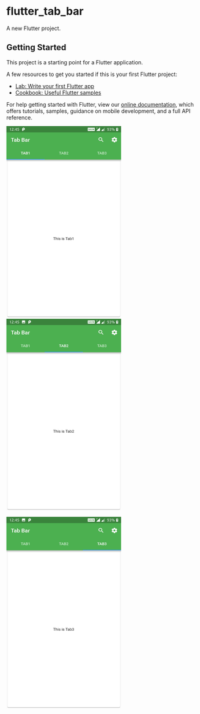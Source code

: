 # flutter_tab_bar

A new Flutter project.

## Getting Started

This project is a starting point for a Flutter application.

A few resources to get you started if this is your first Flutter project:

- [Lab: Write your first Flutter app](https://flutter.io/docs/get-started/codelab)
- [Cookbook: Useful Flutter samples](https://flutter.io/docs/cookbook)

For help getting started with Flutter, view our 
[online documentation](https://flutter.io/docs), which offers tutorials, 
samples, guidance on mobile development, and a full API reference.


<img src="images/tab1.jpg" height="500px" width="300px"/>&nbsp;&nbsp;&nbsp;&nbsp;&nbsp;<img src="images/tab2.jpg" height="500px" width="300px"/>

<img src="images/tab3.jpg" height="500px" width="300px"/>
